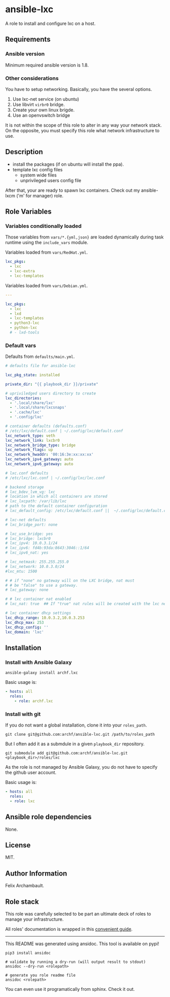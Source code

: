 # ansible-lxc

A role to install and configure lxc on a host.

## Requirements

### Ansible version

Minimum required ansible version is 1.8.

### Other considerations

You have to setup networking. Basically, you have the several options.

  1. Use lxc-net service (on ubuntu)
  2. Use libvirt `virbr0` bridge.
  3. Create your own linux brigde.
  4. Use an openvswitch bridge

It is not within the scope of this role to alter in any way your network stack. On the opposite, you must specify this role what network infrastructure to use.


## Description

- install the packages (if on ubuntu will install the ppa).
- template lxc config files
  - system wide files
  - unprivileged users config file

After that, your are ready to spawn lxc containers. Check out my ansible-lxcm
('m' for manager) role.


## Role Variables

### Variables conditionally loaded

Those variables from `vars/*.{yml,json}` are loaded dynamically during task
runtime using the `include_vars` module.

Variables loaded from `vars/RedHat.yml`.

```yaml
lxc_pkgs:
  - lxc
  - lxc-extra
  - lxc-templates

```

Variables loaded from `vars/Debian.yml`.

```yaml
---

lxc_pkgs:
  - lxc
  - lxd
  - lxc-templates
  - python3-lxc
  - python-lxc
  # - lxd-tools

```

### Default vars

Defaults from `defaults/main.yml`.

```yaml
# defaults file for ansible-lxc

lxc_pkg_state: installed

private_dir: "{{ playbook_dir }}/private"

# upriviledged users directory to create
lxc_directories:
  - '.local/share/lxc'
  - '.local/share/lxcsnaps'
  - '.cache/lxc'
  - '.config/lxc'

# container defaults (defaults.conf)
# /etc/lxc/default.conf | ~/.config/lxc/default.conf
lxc_network_type: veth
lxc_network_link: lxcbr0
lxc_network_bridge_type: bridge
lxc_network_flags: up
lxc_network_hwaddr: '00:16:3e:xx:xx:xx'
lxc_network_ipv4_gateway: auto
lxc_network_ipv6_gateway: auto

# lxc.conf defaults
# /etc/lxc/lxc.conf | ~/.config/lxc/lxc.conf

# backend storage
# lxc_bdev_lvm_vg: lxc
# location in which all containers are stored
# lxc_lxcpath: /var/lib/lxc
# path to the default container configuration
# lxc_default_config: /etc/lxc/default.conf ||  ~/.config/lxc/default.conf

# lxc-net defaults
# lxc_bridge_port: none

# lxc_use_bridge: yes
# lxc_bridge: lxcbr0
# lxc_ipv4: 10.0.3.1/24
# lxc_ipv6: fd4b:93da:8643:3046::1/64
# lxc_ipv6_nat: yes

# lxc_netmask: 255.255.255.0
# lxc_network: 10.0.3.0/24
#lxc_mtu: 1500

# # if "none" no gateway will on the LXC bridge, nat must
# # be "false" to use a gateway.
# lxc_gateway: none

# # lxc container nat enabled
# lxc_nat: true  ## If "true" nat rules will be created with the lxc network.

# lxc container dhcp settings
lxc_dhcp_range: 10.0.3.2,10.0.3.253
lxc_dhcp_max: 253
lxc_dhcp_config: ''
lxc_domain: 'lxc'

```


## Installation

### Install with Ansible Galaxy

```shell
ansible-galaxy install archf.lxc
```

Basic usage is:

```yaml
- hosts: all
  roles:
    - role: archf.lxc
```

### Install with git

If you do not want a global installation, clone it into your `roles_path`.

```shell
git clone git@github.com:archf/ansible-lxc.git /path/to/roles_path
```

But I often add it as a submdule in a given `playbook_dir` repository.

```shell
git submodule add git@github.com:archf/ansible-lxc.git <playbook_dir>/roles/lxc
```

As the role is not managed by Ansible Galaxy, you do not have to specify the
github user account.

Basic usage is:

```yaml
- hosts: all
  roles:
  - role: lxc
```

## Ansible role dependencies

None.

## License

MIT.

## Author Information

Felix Archambault.

## Role stack


This role was carefully selected to be part an ultimate deck of roles to manage
your infrastructure.

All roles' documentation is wrapped in this [convenient guide](http://127.0.0.1:8000/).


---
This README was generated using ansidoc. This tool is available on pypi!

```shell
pip3 install ansidoc

# validate by running a dry-run (will output result to stdout)
ansidoc --dry-run <rolepath>

# generate you role readme file
ansidoc <rolepath>
```

You can even use it programatically from sphinx. Check it out.